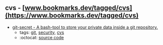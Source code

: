 cvs - [www.bookmarks.dev/tagged/cvs](https://www.bookmarks.dev/tagged/cvs)
---
* [git-secret - A bash-tool to store your private data inside a git repository.](http://git-secret.io/)
    * tags: [git](../tagged/git.md), [security](../tagged/security.md), [cvs](../tagged/cvs.md)
    * :octocat: [source code](https://github.com/sobolevn/git-secret)
